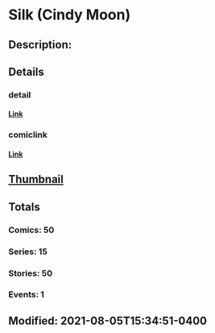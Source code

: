 # Silk (Cindy Moon)
## Description: 
## Details
### detail
#### [Link](http://marvel.com/comics/characters/1017815/silk_cindy_moon?utm_campaign=apiRef&utm_source=225578a89fc76f3d20fbffda5d17a88d)
### comiclink
#### [Link](http://marvel.com/comics/characters/1017815/silk_cindy_moon?utm_campaign=apiRef&utm_source=225578a89fc76f3d20fbffda5d17a88d)
## [Thumbnail](http://i.annihil.us/u/prod/marvel/i/mg/b/40/image_not_available.jpg)
## Totals
### Comics: 50
### Series: 15
### Stories: 50
### Events: 1
## Modified: 2021-08-05T15:34:51-0400